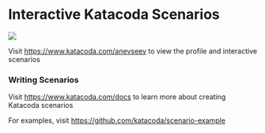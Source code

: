 # Interactive Katacoda Scenarios

[![](http://shields.katacoda.com/katacoda/anevseev/count.svg)](https://www.katacoda.com/anevseev "Get your profile on Katacoda.com")

Visit https://www.katacoda.com/anevseev to view the profile and interactive scenarios

### Writing Scenarios
Visit https://www.katacoda.com/docs to learn more about creating Katacoda scenarios

For examples, visit https://github.com/katacoda/scenario-example
